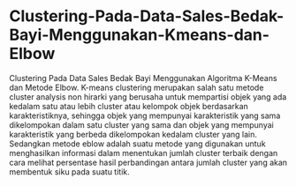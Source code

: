 # Clustering-Pada-Data-Sales-Bedak-Bayi-Menggunakan-Kmeans-dan-Elbow
Clustering Pada Data Sales Bedak Bayi Menggunakan Algoritma K-Means dan Metode Elbow. K-means clustering merupakan salah satu metode cluster analysis non hirarki yang berusaha untuk mempartisi objek yang ada kedalam satu atau lebih cluster atau kelompok objek berdasarkan karakteristiknya, sehingga objek yang mempunyai karakteristik yang sama dikelompokan dalam satu cluster yang sama dan objek yang mempunyai karakteristik yang berbeda dikelompokan kedalam cluster yang lain. Sedangkan metode eblow adalah suatu metode yang digunakan untuk menghasilkan informasi dalam menentukan jumlah cluster terbaik dengan cara melihat persentase hasil perbandingan antara jumlah cluster yang akan membentuk siku pada suatu titik.
